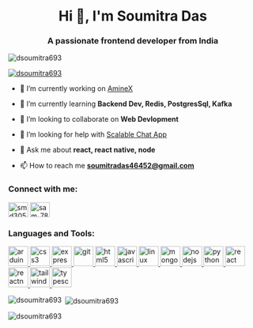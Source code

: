 <h1 align="center">Hi 👋, I'm Soumitra Das</h1>
<h3 align="center">A passionate frontend developer from India</h3>

<p align="left"> <img src="https://komarev.com/ghpvc/?username=dsoumitra693&label=Profile%20views&color=0e75b6&style=flat" alt="dsoumitra693" /> </p>

<p align="left"> <a href="https://github.com/ryo-ma/github-profile-trophy"><img src="https://github-profile-trophy.vercel.app/?username=dsoumitra693" alt="dsoumitra693" /></a> </p>

- 🔭 I’m currently working on [AmineX](https://github.com/dsoumitra693/AnimeX)

- 🌱 I’m currently learning **Backend Dev, Redis, PostgresSql, Kafka**

- 👯 I’m looking to collaborate on **Web Devlopment**

- 🤝 I’m looking for help with [Scalable Chat App](https://github.com/dsoumitra693/sacalable-chat-app)

- 💬 Ask me about **react, react native, node**

- 📫 How to reach me **soumitradas46452@gmail.com**

<h3 align="left">Connect with me:</h3>
<p align="left">
<a href="https://twitter.com/smd3056" target="blank"><img align="center" src="https://raw.githubusercontent.com/rahuldkjain/github-profile-readme-generator/master/src/images/icons/Social/twitter.svg" alt="smd3056" height="30" width="40" /></a>
<a href="https://www.codechef.com/users/sam_78" target="blank"><img align="center" src="https://cdn.jsdelivr.net/npm/simple-icons@3.1.0/icons/codechef.svg" alt="sam_78" height="30" width="40" /></a>
</p>

<h3 align="left">Languages and Tools:</h3>
<p align="left"> <a href="https://www.arduino.cc/" target="_blank" rel="noreferrer"> <img src="https://cdn.worldvectorlogo.com/logos/arduino-1.svg" alt="arduino" width="40" height="40"/> </a> 
<a href="https://www.w3schools.com/css/" target="_blank" rel="noreferrer"> <img src="https://img.icons8.com/?size=256&id=7gdY5qNXaKC0&format=png" alt="css3" width="40" height="40"/> </a> <a href="https://expressjs.com" target="_blank" rel="noreferrer"> <img src="https://img.icons8.com/?size=256&id=kg46nzoJrmTR&format=png" alt="express" width="40" height="40"/> </a> <a href="https://git-scm.com/" target="_blank" rel="noreferrer"> <img src="https://www.vectorlogo.zone/logos/git-scm/git-scm-icon.svg" alt="git" width="40" height="40"/> </a> <a href="https://www.w3.org/html/" target="_blank" rel="noreferrer"> <img src="https://img.icons8.com/?size=256&id=20909&format=png" alt="html5" width="40" height="40"/> </a> <a href="https://developer.mozilla.org/en-US/docs/Web/JavaScript" target="_blank" rel="noreferrer"> <img src="https://img.icons8.com/?size=256&id=PXTY4q2Sq2lG&format=png" alt="javascript" width="40" height="40"/> </a> <a href="https://www.linux.org/" target="_blank" rel="noreferrer"> <img src="https://img.icons8.com/?size=256&id=17842&format=png" alt="linux" width="40" height="40"/> </a> <a href="https://www.mongodb.com/" target="_blank" rel="noreferrer"> <img src="https://img.icons8.com/?size=256&id=74402&format=png" alt="mongodb" width="40" height="40"/> </a> <a href="https://nodejs.org" target="_blank" rel="noreferrer"> <img src="https://img.icons8.com/?size=256&id=54087&format=png" alt="nodejs" width="40" height="40"/> </a> <a href="https://www.python.org" target="_blank" rel="noreferrer"> <img src="https://img.icons8.com/?size=256&id=l75OEUJkPAk4&format=png" alt="python" width="40" height="40"/> </a> <a href="https://reactjs.org/" target="_blank" rel="noreferrer"> <img src="https://img.icons8.com/?size=256&id=123603&format=png" alt="react" width="40" height="40"/> </a> <a href="https://reactnative.dev/" target="_blank" rel="noreferrer"> <img src="https://reactnative.dev/img/header_logo.svg" alt="reactnative" width="40" height="40"/> </a> <a href="https://tailwindcss.com/" target="_blank" rel="noreferrer"> <img src="https://www.vectorlogo.zone/logos/tailwindcss/tailwindcss-icon.svg" alt="tailwind" width="40" height="40"/> </a> <a href="https://www.typescriptlang.org/" target="_blank" rel="noreferrer"> <img src="https://img.icons8.com/?size=256&id=uJM6fQYqDaZK&format=png" alt="typescript" width="40" height="40"/> </a> </p>

<p><img align="left" src="https://github-readme-stats.vercel.app/api/top-langs?username=dsoumitra693&show_icons=true&locale=en&layout=compact" alt="dsoumitra693" /></p>

<p>&nbsp;<img align="center" src="https://github-readme-stats.vercel.app/api?username=dsoumitra693&show_icons=true&locale=en" alt="dsoumitra693" /></p>

<p><img align="center" src="https://github-readme-streak-stats.herokuapp.com/?user=dsoumitra693&" alt="dsoumitra693" /></p>
